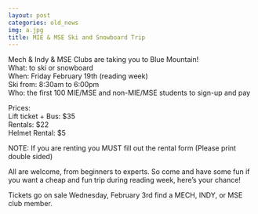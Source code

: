 ```yaml
---
layout: post
categories: old_news
img: a.jpg
title: MIE & MSE Ski and Snowboard Trip
---
```


Mech & Indy & MSE Clubs are taking you to Blue Mountain!  
What: to ski or snowboard  
When: Friday February 19th (reading week)  
Ski from: 8:30am to 6:00pm  
Who: the first 100 MIE/MSE and non-MIE/MSE students to sign-up and pay  

<!-- more -->

Prices:  
Lift ticket + Bus: $35  
Rentals: $22  
Helmet Rental: $5

NOTE: If you are renting you MUST fill out the rental form (Please print double sided)

All are welcome, from beginners to experts. So come and have some fun if you want a cheap and fun trip during reading week, here’s your chance!

Tickets go on sale Wednesday, February 3rd find a MECH, INDY, or MSE club member.
